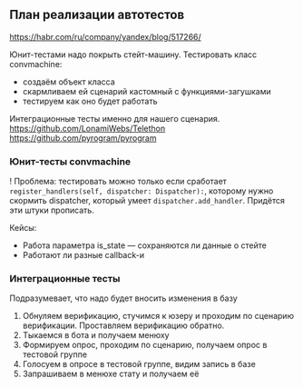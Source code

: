 ## План реализации автотестов

https://habr.com/ru/company/yandex/blog/517266/

Юнит-тестами надо покрыть стейт-машину.
Тестировать класс convmachine:
- создаём объект класса
- скармливаем ей сценарий кастомный с функциями-загушками
- тестируем как оно будет работать

Интеграционные тесты именно для нашего сценария.
https://github.com/LonamiWebs/Telethon
https://github.com/pyrogram/pyrogram


### Юнит-тесты convmachine

! Проблема: тестировать можно только если сработает `register_handlers(self, dispatcher: Dispatcher):`, которому нужно скормить dispatcher, который умеет `dispatcher.add_handler`. Придётся эти штуки прописать.

Кейсы:

- Работа параметра is_state — сохраняются ли данные о стейте
- Работают ли разные callback-и

### Интеграционные тесты

Подразумевает, что надо будет вносить изменения в базу

1. Обнуляем верификацию, стучимся к юзеру и проходим по сценарию верификации. Проставляем верификацию обратно.
2. Тыкаемся в бота и получаем менюху
3. Формируем опрос, проходим по сценарию, получаем опрос в тестовой группе
4. Голосуем в опросе в тестовой группе, видим запись в базе
5. Запрашиваем в менюхе стату и получаем её
